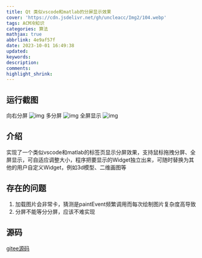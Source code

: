 ```yaml
---
title: Qt 类似vscode和matlab的分屏显示效果
cover: 'https://cdn.jsdelivr.net/gh/uncleacc/Img2/104.webp'
tags: ACM冷知识
categories: 算法
mathjax: true
abbrlink: 4e9af57f
date: 2023-10-01 16:49:38
updated:
keywords:
description:
comments:
highlight_shrink:
---
```



## 运行截图




向右分屏 ![img](https://cdn.jsdelivr.net/gh/uncleacc/website_materials_img/d12ee987ffbe45ffb733304de299cdbf.png) 多分屏 ![img](https://cdn.jsdelivr.net/gh/uncleacc/website_materials_img/744aa251f91a4112a2e6c5cf80d82adf.png) 全屏显示 ![img](C:\Users\60116\Desktop\img\68b7863013584ed097e8932f31b01566.png)

## 介绍

实现了一个类似vscode和matlab的标签页显示分屏效果，支持鼠标拖拽分屏、全屏显示，可自适应调整大小，程序把要显示的Widget独立出来，可随时替换为其他的用户自定义Widget，例如3d模型、二维画图等

## 存在的问题

1. 加载图片会非常卡，猜测是paintEvent频繁调用而每次绘制图片复杂度高导致 
2. 分屏不能等分分屏，应该不难实现

## 源码

 [gitee源码](https://gitee.com/uncleacc/qt-tab-page)

